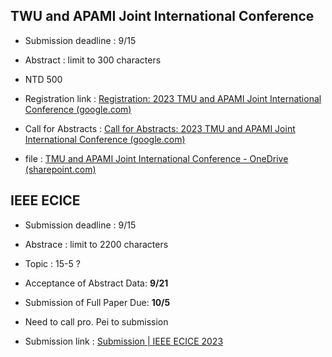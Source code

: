 ## TWU and APAMI Joint International Conference
+ Submission deadline : 9/15
+ Abstract : limit to 300 characters 
+ NTD 500

+ Registration link : [Registration: 2023 TMU and APAMI Joint International Conference (google.com)](https://docs.google.com/forms/d/e/1FAIpQLSet3hWvk5CDTjotszAWmfmPa5zfRFR4FIgnMYmb2QIUWYt8eA/viewform)
+ Call for Abstracts : [Call for Abstracts: 2023 TMU and APAMI Joint International Conference (google.com)](https://docs.google.com/forms/d/e/1FAIpQLSfOYFpY9JlyH8xhPOfNGcD9z1laknUj2OqRl_p9So9GRY4T9A/viewform)
+ file : [TMU and APAMI Joint International Conference - OneDrive (sharepoint.com)](https://ntutcc-my.sharepoint.com/personal/109590044_cc_ntut_edu_tw/_layouts/15/onedrive.aspx?FolderCTID=0x012000060FF69C65DA9C43AA1967ADD1CE87CE&isAscending=false&id=%2Fpersonal%2F109590044%5Fcc%5Fntut%5Fedu%5Ftw%2FDocuments%2FDNA%2FTMU%20and%20APAMI%20Joint%20International%20Conference&sortField=Modified)
## IEEE ECICE
+ Submission deadline : 9/15
+ Abstrace : limit to 2200 characters
+ Topic : 15-5 ?

+ Acceptance of Abstract Data: **9/21**
+ Submission of Full Paper Due: **10/5**

+ Need to call pro. Pei to submission 

+ Submission link : [Submission | IEEE ECICE 2023](https://www.ecice.asia/Submission)


